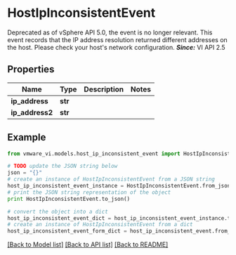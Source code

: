 # HostIpInconsistentEvent

Deprecated as of vSphere API 5.0, the event is no longer relevant.  This event records that the IP address resolution returned different addresses on the host.  Please check your host's network configuration.  ***Since:*** VI API 2.5 

## Properties
Name | Type | Description | Notes
------------ | ------------- | ------------- | -------------
**ip_address** | **str** |  | 
**ip_address2** | **str** |  | 

## Example

```python
from vmware_vi.models.host_ip_inconsistent_event import HostIpInconsistentEvent

# TODO update the JSON string below
json = "{}"
# create an instance of HostIpInconsistentEvent from a JSON string
host_ip_inconsistent_event_instance = HostIpInconsistentEvent.from_json(json)
# print the JSON string representation of the object
print HostIpInconsistentEvent.to_json()

# convert the object into a dict
host_ip_inconsistent_event_dict = host_ip_inconsistent_event_instance.to_dict()
# create an instance of HostIpInconsistentEvent from a dict
host_ip_inconsistent_event_form_dict = host_ip_inconsistent_event.from_dict(host_ip_inconsistent_event_dict)
```
[[Back to Model list]](../README.md#documentation-for-models) [[Back to API list]](../README.md#documentation-for-api-endpoints) [[Back to README]](../README.md)


